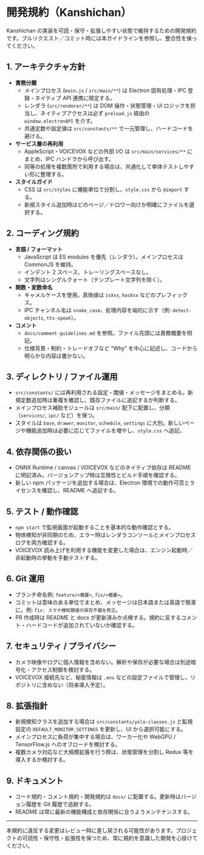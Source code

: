# 開発規約（Kanshichan）

Kanshichan の実装を可読・保守・拡張しやすい状態で維持するための開発規約です。プルリクエスト／コミット時には本ガイドラインを参照し、整合性を保ってください。

## 1. アーキテクチャ方針
- **責務分離**
  - メインプロセス (`main.js` / `src/main/**`) は Electron 固有処理・IPC 登録・ネイティブ API 連携に限定する。
  - レンダラ (`src/renderer/**`) は DOM 操作・状態管理・UI ロジックを担当し、ネイティブアクセスは必ず `preload.js` 経由の `window.electronAPI` を介す。
  - 共通定数や設定値は `src/constants/**` で一元管理し、ハードコードを避ける。
- **サービス層の再利用**
  - AppleScript・VOICEVOX などの外部 I/O は `src/main/services/**` にまとめ、IPC ハンドラから呼び出す。
  - 同等の処理を複数箇所で利用する場合は、共通化して単体テストしやすい形に整理する。
- **スタイルガイド**
  - CSS は `src/styles` に機能単位で分割し、`style.css` から `@import` する。
  - 新規スタイル追加時はどのページ／ドロワー向けか明確にファイルを選択する。

## 2. コーディング規約
- **言語 / フォーマット**
  - JavaScript は ES modules を優先（レンダラ）。メインプロセスは CommonJS を維持。
  - インデント 2 スペース、トレーリングスペースなし。
  - 文字列はシングルクォート（テンプレート文字列を除く）。
- **関数・変数命名**
  - キャメルケースを使用。真偽値は `isXxx`, `hasXxx` などのプレフィックス。
  - IPC チャンネル名は `snake_case`、処理内容を端的に示す（例: `detect-objects`, `tts-speak`）。
- **コメント**
  - `docs/comment-guidelines.md` を参照。ファイル先頭には責務概要を明記。
  - 仕様背景・制約・トレードオフなど “Why” を中心に記述し、コードから明らかな内容は書かない。

## 3. ディレクトリ / ファイル運用
- `src/constants/` には再利用される設定・閾値・メッセージをまとめる。新規定数追加時は重複を確認し、既存ファイルに追記するか判断する。
- メインプロセス補助モジュールは `src/main/` 配下に配置し、分類（`services/`, `ipc/` など）を保つ。
- スタイルは `base`, `drawer`, `monitor`, `schedule`, `settings` に大別。新しいページや機能追加時は必要に応じてファイルを増やし、`style.css` へ追記。

## 4. 依存関係の扱い
- ONNX Runtime / canvas / VOICEVOX などのネイティブ依存は README に明記済み。バージョンアップ時は互換性とビルド手順を確認する。
- 新しい npm パッケージを追加する場合は、Electron 環境での動作可否とライセンスを確認し、README へ追記する。

## 5. テスト / 動作確認
- `npm start` で監視画面が起動することを基本的な動作確認とする。
- 物体検知が非同期のため、エラー時はレンダラコンソールとメインプロセスログを両方確認する。
- VOICEVOX 読み上げを利用する機能を変更した場合は、エンジン起動時／非起動時の挙動を手動テストする。

## 6. Git 運用
- ブランチ命名例: `feature/<概要>`, `fix/<概要>`。
- コミットは意味のある単位でまとめ、メッセージは日本語または英語で簡潔に。例: `fix: スマホ検知閾値の保存不備を修正`。
- PR 作成時は README と docs が更新済みか点検する。規約に反するコメント・ハードコードが追加されていないか確認する。

## 7. セキュリティ / プライバシー
- カメラ映像やログに個人情報を含めない。解析や保存が必要な場合は別途暗号化・アクセス制御を検討する。
- VOICEVOX 接続先など、秘匿情報は `.env` などの設定ファイルで管理し、リポジトリに含めない（将来導入予定）。

## 8. 拡張指針
- 新規検知クラスを追加する場合は `src/constants/yolo-classes.js` と監視設定の `DEFAULT_MONITOR_SETTINGS` を更新し、UI から選択可能にする。
- メインプロセスに負荷が集中する場合は、ワーカー化や WebGPU / TensorFlow.js へのオフロードを検討する。
- 複数カメラ対応など大規模拡張を行う際は、状態管理を分割し Redux 等を導入するか検討する。

## 9. ドキュメント
- コード規約・コメント規約・開発規約は `docs/` に配置する。更新時はバージョン履歴を Git 履歴で追跡する。
- README は常に最新の機能構成と依存関係に合うようメンテナンスする。

---
本規約に違反する変更はレビュー時に差し戻される可能性があります。プロジェクトの可読性・保守性・拡張性を保つため、常に規約を意識した開発を心掛けてください。
